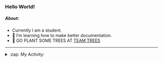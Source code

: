### Hello World!

##### About:
- Currently I am a student.
- 🌱 I’m learning how to make better documentation.
- 🌱 GO PLANT SOME TREES AT [TEAM TREES](https://teamtrees.org/)

---
<details>
  <summary>:zap: My Activity:</summary>
  
<!--START_SECTION:waka-->
![Code Time](http://img.shields.io/badge/Code%20Time-1%2C135%20hrs%2037%20mins-blue)

**I'm a Night 🦉** 

```text
🌞 Morning                1352 commits        ██░░░░░░░░░░░░░░░░░░░░░░░   09.05 % 
🌆 Daytime                5294 commits        █████████░░░░░░░░░░░░░░░░   35.42 % 
🌃 Evening                4365 commits        ███████░░░░░░░░░░░░░░░░░░   29.21 % 
🌙 Night                  3935 commits        ███████░░░░░░░░░░░░░░░░░░   26.33 % 
```
📅 **I'm Most Productive on Wednesday** 

```text
Monday                   2262 commits        ████░░░░░░░░░░░░░░░░░░░░░   15.13 % 
Tuesday                  1932 commits        ███░░░░░░░░░░░░░░░░░░░░░░   12.93 % 
Wednesday                3432 commits        ██████░░░░░░░░░░░░░░░░░░░   22.96 % 
Thursday                 1887 commits        ███░░░░░░░░░░░░░░░░░░░░░░   12.63 % 
Friday                   1447 commits        ██░░░░░░░░░░░░░░░░░░░░░░░   09.68 % 
Saturday                 1329 commits        ██░░░░░░░░░░░░░░░░░░░░░░░   08.89 % 
Sunday                   2657 commits        ████░░░░░░░░░░░░░░░░░░░░░   17.78 % 
```


📊 **This Week I Spent My Time On** 

```text
🔥 Editors: 
VS Code                  2 hrs 41 mins       █████████████████████████   100.00 % 

🐱‍💻 Projects: 
praise                   1 hr 21 mins        █████████████░░░░░░░░░░░░   50.59 % 
gfg-frontend             1 hr 19 mins        ████████████░░░░░░░░░░░░░   49.41 % 
```


 Last Updated on 15/06/2023 02:27:20 UTC
<!--END_SECTION:waka-->
</details>
